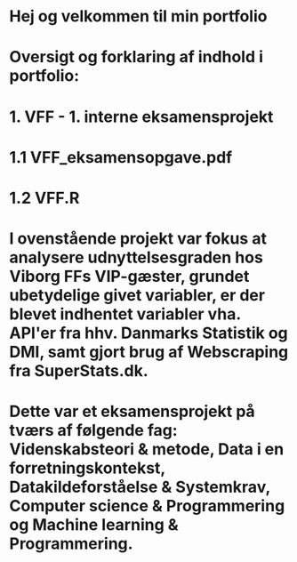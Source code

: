 # Hej og velkommen til min portfolio

# Oversigt og forklaring af indhold i portfolio:
#     1. VFF - 1. interne eksamensprojekt
#       1.1 VFF_eksamensopgave.pdf
#       1.2 VFF.R

# I ovenstående projekt var fokus at analysere udnyttelsesgraden hos Viborg FFs VIP-gæster, grundet ubetydelige givet variabler, er der blevet indhentet variabler vha. API'er fra hhv. Danmarks Statistik og DMI, samt gjort brug af Webscraping fra SuperStats.dk.
# 
# Dette var et eksamensprojekt på tværs af følgende fag: Videnskabsteori & metode, Data i en forretningskontekst, Datakildeforståelse & Systemkrav, Computer science & Programmering og Machine learning & Programmering.
